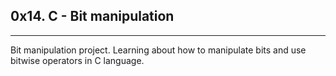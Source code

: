 ## 0x14. C - Bit manipulation
------
Bit manipulation project. Learning about how to manipulate bits and use bitwise operators in C language.
